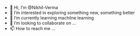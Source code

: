 - 👋 Hi, I’m @Nikhil-Verma
- 👀 I’m interested in exploring something new, something better
- 🌱 I’m currently learning machilne learning
- 💞️ I’m looking to collaborate on ...
- 📫 How to reach me ...

<!---
codesena/codesena is a ✨ special ✨ repository because its `README.md` (this file) appears on your GitHub profile.
You can click the Preview link to take a look at your changes.
--->
